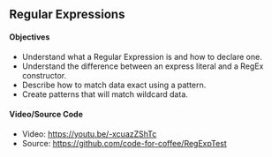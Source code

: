 ## Regular Expressions

#### Objectives

* Understand what a Regular Expression is and how to declare one.
* Understand the difference between an express literal and a RegEx constructor.
* Describe how to match data exact using a pattern.
* Create patterns that will match wildcard data.

#### Video/Source Code

* Video: https://youtu.be/-xcuazZShTc
* Source: https://github.com/code-for-coffee/RegExpTest
